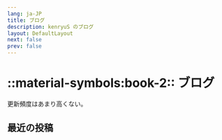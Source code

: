 ```yaml
---
lang: ja-JP
title: ブログ
description: kenryuS のブログ
layout: DefaultLayout
next: false
prev: false
---
```


# ::material-symbols:book-2:: ブログ

更新頻度はあまり高くない。

## 最近の投稿

<LatestPosts :take="null" />

<script setup>
import LatestPosts from "../../../components/latestPosts.vue";
</script>
